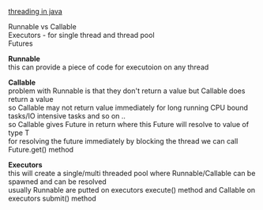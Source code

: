 [threading in java](https://www.youtube.com/watch?v=6Oo-9Can3H8)  

Runnable vs Callable  
Executors - for single thread and thread pool  
Futures  


**Runnable**  
this can provide a piece of code for executoion on any thread  

**Callable**  
problem with Runnable is that they don't return a value but Callable does return a value  
so Callable may not return value immediately for long running CPU bound tasks/IO intensive tasks and so on ..  
so Callable gives Future<T> in return where this Future will resolve to value of type T  
for resolving the future immediately by blocking the thread we can call Future.get() method  

**Executors**  
this will create a single/multi threaded pool where Runnable/Callable can be spawned and can be resolved  
usually Runnable are putted on executors execute() method and Callable on executors submit() method  